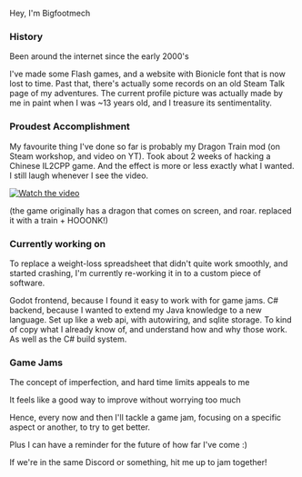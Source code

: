 
Hey, I'm Bigfootmech

### History
Been around the internet since the early 2000's

I've made some Flash games, and a website with Bionicle font that is now lost to time. Past that, there's actually some records on an old Steam Talk page of my adventures.
The current profile picture was actually made by me in paint when I was ~13 years old, and I treasure its sentimentality.

### Proudest Accomplishment
My favourite thing I've done so far is probably my Dragon Train mod (on Steam workshop, and video on YT).
Took about 2 weeks of hacking a Chinese IL2CPP game. And the effect is more or less exactly what I wanted.
I still laugh whenever I see the video.

[![Watch the video](https://img.youtube.com/vi/SkxfaQwUHeY/0.jpg)](https://www.youtube.com/watch?v=SkxfaQwUHeY)


(the game originally has a dragon that comes on screen, and roar. replaced it with a train + HOOONK!)

### Currently working on
To replace a weight-loss spreadsheet that didn't quite work smoothly, and started crashing, I'm currently re-working it in to a custom piece of software.

Godot frontend, because I found it easy to work with for game jams. 
C# backend, because I wanted to extend my Java knowledge to a new language.
Set up like a web api, with autowiring, and sqlite storage. To kind of copy what I already know of, and understand how and why those work. As well as the C# build system.

### Game Jams
The concept of imperfection, and hard time limits appeals to me

It feels like a good way to improve without worrying too much

Hence, every now and then I'll tackle a game jam, focusing on a specific aspect or another, to try to get better.

Plus I can have a reminder for the future of how far I've come :)

If we're in the same Discord or something, hit me up to jam together!

<!--
## Hi there 👋
**Bigfootmech/Bigfootmech** is a ✨ _special_ ✨ repository because its `README.md` (this file) appears on your GitHub profile.

Here are some ideas to get you started:

- 🔭 I’m currently working on ...
- 🌱 I’m currently learning ...
- 👯 I’m looking to collaborate on ...
- 🤔 I’m looking for help with ...
- 💬 Ask me about ...
- 📫 How to reach me: ...
- 😄 Pronouns: ...
- ⚡ Fun fact: ...
-->
